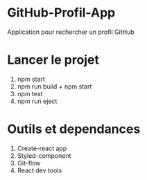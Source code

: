 # GitHub-Profil-App
Application pour rechercher un profil GitHub

# Lancer le projet 
1. npm start
2. npm run build + npm start
3. npm test
4. npm run eject

# Outils et dependances
1. Create-react app
2. Styled-component
3. Git-flow
4. React dev tools